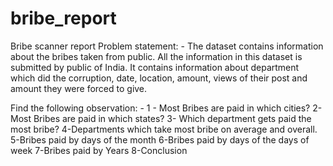 # bribe_report
Bribe scanner report
Problem statement: -
The dataset contains information about the bribes taken from public. All the information in this dataset is submitted by public of India. It contains
information about department which did the corruption, date, location, amount, views of their post and amount they were forced to give.

Find the following observation: -
1 - Most Bribes are paid in which cities?
2- Most Bribes are paid in which states?
3- Which department gets paid the most bribe?
4-Departments which take most bribe on average and overall.
5-Bribes paid by days of the month
6-Bribes paid by days of the days of week
7-Bribes paid by Years
8-Conclusion 
